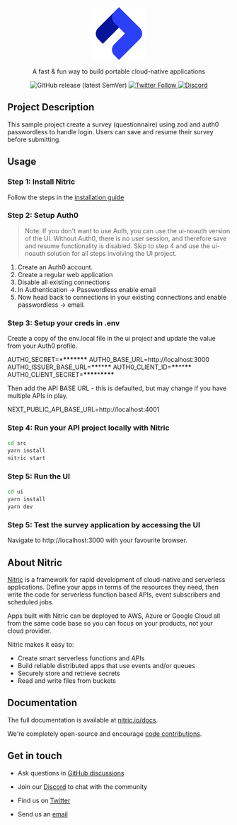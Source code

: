 <p align="center">
  <a href="https://nitric.io">
    <img src="https://raw.githubusercontent.com/nitrictech/nitric/main/docs/assets/nitric-logo.svg" width="120" alt="Nitric Logo"/>
  </a>
</p>

<p align="center">
  A fast & fun way to build portable cloud-native applications
</p>

<p align="center">
  <img alt="GitHub release (latest SemVer)" src="https://img.shields.io/github/v/release/nitrictech/nitric?sort=semver">
  <a href="https://twitter.com/nitric_io">
    <img alt="Twitter Follow" src="https://img.shields.io/twitter/follow/nitric_io?label=Follow&style=social">
  </a>
  <a href="https://nitric.io/chat"><img alt="Discord" src="https://img.shields.io/discord/955259353043173427?label=discord"></a>
</p>

## Project Description

This sample project create a survey (questionnaire) using zod and auth0 passwordless to handle login.
Users can save and resume their survey before submitting.

## Usage

### Step 1: Install Nitric

Follow the steps in the [installation guide](https://nitric.io/docs/installation)

### Step 2: Setup Auth0

> Note: If you don't want to use Auth, you can use the ui-noauth version of the UI. Without Auth0, there is no user session, and therefore save and resume functionality is disabled. Skip to step 4 and use the ui-noauth solution for all steps involving the UI project.

1. Create an Auth0 account.
2. Create a regular web application
3. Disable all existing connections
4. In Authentication -> Passwordless enable email
5. Now head back to connections in your existing connections and enable passwordless -> email.

### Step 3: Setup your creds in .env

Create a copy of the env.local file in the ui project and update the value from your Auth0 profile.

AUTH0_SECRET=\***\*\*\*\*\*\*\***
AUTH0_BASE_URL=http://localhost:3000
AUTH0_ISSUER_BASE_URL=**\*\***\*\***\*\***
AUTH0_CLIENT_ID=**\*\***\*\***\*\***
AUTH0_CLIENT_SECRET=**\*\*\*\***\***\*\*\*\***

Then add the API BASE URL - this is defaulted, but may change if you have multiple APIs in play.

NEXT_PUBLIC_API_BASE_URL=http://localhost:4001

### Step 4: Run your API project locally with Nitric

```bash
cd src
yarn install
nitric start
```

### Step 5: Run the UI

```bash
cd ui
yarn install
yarn dev
```

### Step 5: Test the survey application by accessing the UI

Navigate to http://localhost:3000 with your favourite browser.

## About Nitric

[Nitric](https://nitric.io) is a framework for rapid development of cloud-native and serverless applications. Define your apps in terms of the resources they need, then write the code for serverless function based APIs, event subscribers and scheduled jobs.

Apps built with Nitric can be deployed to AWS, Azure or Google Cloud all from the same code base so you can focus on your products, not your cloud provider.

Nitric makes it easy to:

- Create smart serverless functions and APIs
- Build reliable distributed apps that use events and/or queues
- Securely store and retrieve secrets
- Read and write files from buckets

## Documentation

The full documentation is available at [nitric.io/docs](https://nitric.io/docs).

We're completely open-source and encourage [code contributions](https://nitric.io/docs/contributions).

## Get in touch

- Ask questions in [GitHub discussions](https://github.com/nitrictech/nitric/discussions)

- Join our [Discord](https://nitric.io/chat) to chat with the community

- Find us on [Twitter](https://twitter.com/nitric_io)

- Send us an [email](mailto:maintainers@nitric.io)
